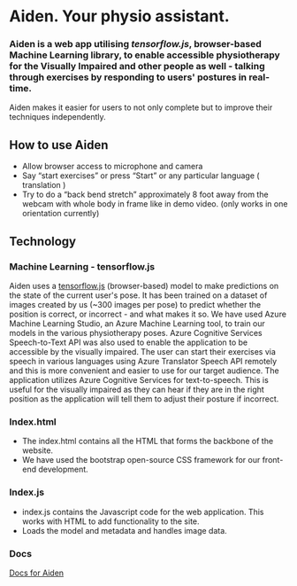 # Aiden. Your physio assistant.

### Aiden is a web app utilising **_tensorflow.js_**, browser-based Machine Learning library, to enable accessible physiotherapy for the Visually Impaired and other people as well - talking through exercises by responding to users' postures in real-time.

Aiden makes it easier for users to not only complete but to improve their techniques independently.

## How to use Aiden

-   Allow browser access to microphone and camera
-   Say “start exercises” or press “Start” or any particular language ( translation )
-   Try to do a “back bend stretch” approximately 8 foot away from the webcam with whole body in frame like in demo video. (only works in one orientation currently)

## Technology

### Machine Learning - tensorflow.js

Aiden uses a [tensorflow.js](https://www.tensorflow.org/js)  (browser-based) model to make predictions on the state of the current user's pose. It has been trained on a dataset of images created by us (~300 images per pose) to predict whether the position is correct, or incorrect - and what makes it so.
We have used Azure Machine Learning Studio, an Azure Machine Learning tool, to train our models in the various physiotherapy poses.
Azure Cognitive Services Speech-to-Text API was also used to enable the application to be accessible by the visually impaired. The user can start their exercises via speech in various languages using Azure Translator Speech API remotely and this is more convenient and easier to use for our target audience.
The application utilizes Azure Cognitive Services for text-to-speech. This is useful for the visually impaired as they can hear if they are in the right position as the application will tell them to adjust their posture if incorrect.

### Index.html

-   The index.html contains all the HTML that forms the backbone of the website.
-   We have used the bootstrap open-source CSS framework for our front-end development.

### Index.js

-   index.js contains the Javascript code for the web application. This works with HTML to add functionality to the site.
-   Loads the model and metadata and handles image data.

### Docs 

[Docs for Aiden](https://docs.google.com/document/d/1IxJhEJogv0XJBAPvENuT_G3PnG_-fyHArZoxO5YcJ6M/edit?usp=sharing)

